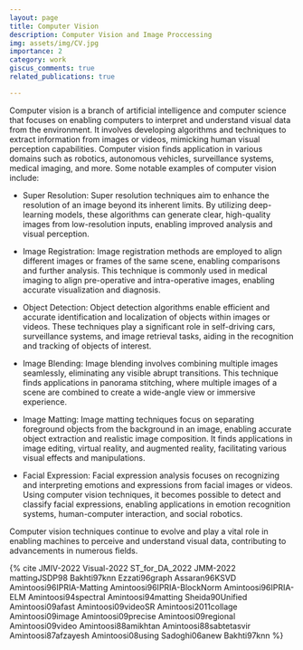 ```yaml
---
layout: page
title: Computer Vision
description: Computer Vision and Image Proccessing
img: assets/img/CV.jpg
importance: 2
category: work
giscus_comments: true
related_publications: true

---
```



Computer vision is a branch of artificial intelligence and computer science that focuses on enabling computers to interpret and understand visual data from the environment. It involves developing algorithms and techniques to extract information from images or videos, mimicking human visual perception capabilities. Computer vision finds application in various domains such as robotics, autonomous vehicles, surveillance systems, medical imaging, and more. Some notable examples of computer vision include:

- Super Resolution: Super resolution techniques aim to enhance the resolution of an image beyond its inherent limits. By utilizing deep-learning models, these algorithms can generate clear, high-quality images from low-resolution inputs, enabling improved analysis and visual perception.

- Image Registration: Image registration methods are employed to align different images or frames of the same scene, enabling comparisons and further analysis. This technique is commonly used in medical imaging to align pre-operative and intra-operative images, enabling accurate visualization and diagnosis.

- Object Detection: Object detection algorithms enable efficient and accurate identification and localization of objects within images or videos. These techniques play a significant role in self-driving cars, surveillance systems, and image retrieval tasks, aiding in the recognition and tracking of objects of interest.

- Image Blending: Image blending involves combining multiple images seamlessly, eliminating any visible abrupt transitions. This technique finds applications in panorama stitching, where multiple images of a scene are combined to create a wide-angle view or immersive experience.

- Image Matting: Image matting techniques focus on separating foreground objects from the background in an image, enabling accurate object extraction and realistic image composition. It finds applications in image editing, virtual reality, and augmented reality, facilitating various visual effects and manipulations.

- Facial Expression: Facial expression analysis focuses on recognizing and interpreting emotions and expressions from facial images or videos. Using computer vision techniques, it becomes possible to detect and classify facial expressions, enabling applications in emotion recognition systems, human-computer interaction, and social robotics.

Computer vision techniques continue to evolve and play a vital role in enabling machines to perceive and understand visual data, contributing to advancements in numerous fields.

{% cite JMIV-2022 Visual-2022 ST_for_DA_2022 JMM-2022 mattingJSDP98 Bakhti97knn Ezzati96graph Assaran96KSVD Amintoosi96IPRIA-Matting Amintoosi96IPRIA-BlockNorm Amintoosi96IPRIA-ELM Amintoosi94spectral Amintoosi94matting Sheida90Unified Amintoosi09afast Amintoosi09videoSR Amintoosi2011collage Amintoosi09image Amintoosi09precise Amintoosi09regional Amintoosi09video Amintoosi88amikhtan Amintoosi88sabtetasvir Amintoosi87afzayesh Amintoosi08using Sadoghi06anew Bakhti97knn %}